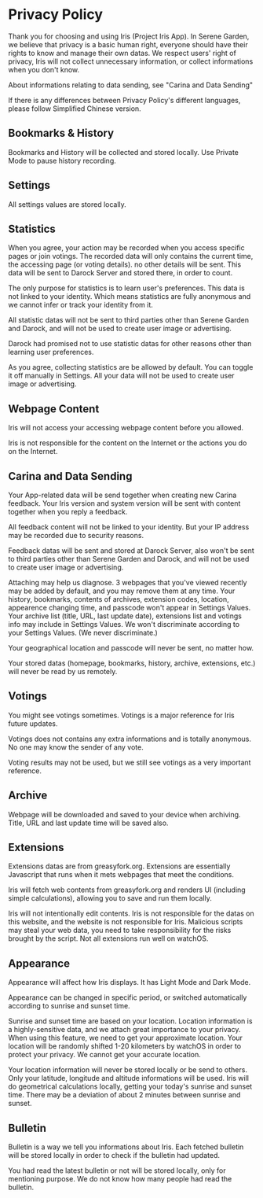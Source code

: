 # Privacy Policy
Thank you for choosing and using Iris (Project Iris App). In Serene Garden, we believe that privacy is a basic human right, everyone should have their rights to know and manage their own datas. We respect users' right of privacy, Iris will not collect unnecessary information, or collect informations when you don't know.

About informations relating to data sending, see "Carina and Data Sending"

If there is any differences between Privacy Policy's different languages, please follow Simplified Chinese version.

## Bookmarks & History
Bookmarks and History will be collected and stored locally. Use Private Mode to pause history recording.

## Settings
All settings values are stored locally.

## Statistics
When you agree, your action may be recorded when you access specific pages or join votings. The recorded data will only contains the current time, the accessing page (or voting details). no other details will be sent. This data will be sent to Darock Server and stored there, in order to count.

The only purpose for statistics is to learn user's preferences. This data is not linked to your identity. Which means statistics are fully anonymous and we cannot infer or track your identity from it.

All statistic datas will not be sent to third parties other than Serene Garden and Darock, and will not be used to create user image or advertising.

Darock had promised not to use statistic datas for other reasons other than learning user preferences.

As you agree, collecting statistics are be allowed by default. You can toggle it off manually in Settings. All your data will not be used to create user image or advertising.

## Webpage Content
Iris will not access your accessing webpage content before you allowed.

Iris is not responsible for the content on the Internet or the actions you do on the Internet.

## Carina and Data Sending
Your App-related data will be send together when creating new Carina feedback. Your Iris version and system version will be sent with content together when you reply a feedback.

All feedback content will not be linked to your identity. But your IP address may be recorded due to security reasons.

Feedback datas will be sent and stored at Darock Server, also won't be sent to third parties other than Serene Garden and Darock, and will not be used to create user image or advertising.

Attaching may help us diagnose. 3 webpages that you've viewed recently may be added by default, and you may remove them at any time. Your history, bookmarks, contents of archives, extension codes, location, appearence changing time, and passcode won't appear in Settings Values. Your archive list (title, URL, last update date), extensions list and votings info may include in Settings Values. We won't discriminate according to your Settings Values. (We never discriminate.)

Your geographical location and passcode will never be sent, no matter how.

Your stored datas (homepage, bookmarks, history, archive, extensions, etc.) will never be read by us remotely.

## Votings
You might see votings sometimes. Votings is a major reference for Iris future updates.

Votings does not contains any extra informations and is totally anonymous. No one may know the sender of any vote.

Voting results may not be used, but we still see votings as a very important reference.

## Archive
Webpage will be downloaded and saved to your device when archiving. Title, URL and last update time will be saved also.

## Extensions
Extensions datas are from greasyfork.org. Extensions are essentially Javascript that runs when it mets webpages that meet the conditions.

Iris will fetch web contents from greasyfork.org and renders UI (including simple calculations), allowing you to save and run them locally.

Iris will not intentionally edit contents. Iris is not responsible for the datas on this website, and the website is not responsible for Iris. Malicious scripts may steal your web data, you need to take responsibility for the risks brought by the script. Not all extensions run well on watchOS.

## Appearance
Appearance will affect how Iris displays. It has Light Mode and Dark Mode.

Appearance can be changed in specific period, or switched automatically according to sunrise and sunset time.

Sunrise and sunset time are based on your location. Location information is a highly-sensitive data, and we attach great importance to your privacy. When using this feature, we need to get your approximate location. Your location will be randomly shifted 1-20 kilometers by watchOS in order to protect your privacy. We cannot get your accurate location.

Your location information will never be stored locally or be send to others. Only your latitude, longitude and altitude informations will be used. Iris will do geometrical calculations locally, getting your today's sunrise and sunset time. There may be a deviation of about 2 minutes between sunrise and sunset.

## Bulletin
Bulletin is a way we tell you informations about Iris. Each fetched bulletin will be stored locally in order to check if the bulletin had updated.

You had read the latest bulletin or not will be stored locally, only for mentioning purpose. We do not know how many people had read the bulletin.
